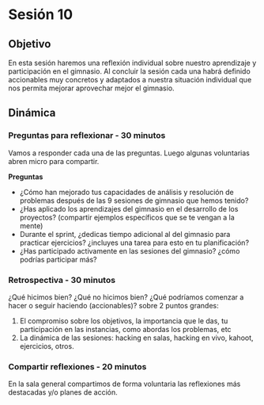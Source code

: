 # Sesión 10

## Objetivo

En esta sesión haremos una reflexión individual sobre nuestro aprendizaje y
participación en el gimnasio. Al concluir la sesión cada una habrá definido
accionables muy concretos y adaptados a nuestra situación individual que nos
permita mejorar aprovechar mejor el gimnasio.

## Dinámica

### Preguntas para reflexionar - 30 minutos

Vamos a responder cada una de las preguntas. Luego algunas voluntarias
 abren micro para compartir.

__Preguntas__

* ¿Cómo han mejorado tus capacidades de análisis y resolución de problemas
después de las 9 sesiones de gimnasio que hemos tenido?
* ¿Has aplicado los aprendizajes del gimnasio en el desarrollo de los
proyectos? (compartir ejemplos específicos que se te vengan a la mente)
* Durante el sprint, ¿dedicas tiempo adicional al del gimnasio para
practicar ejercicios? ¿incluyes una tarea para esto en tu planificación?
* ¿Has participado activamente en las sesiones del gimnasio? ¿cómo
podrías participar más?

### Retrospectiva - 30 minutos

¿Qué hicimos bien? ¿Qué no hicimos bien? ¿Qué podríamos comenzar a hacer o
seguir haciendo (accionables)? sobre 2 puntos grandes:

1. El compromiso sobre los objetivos, la importancia que le das, tu participación
   en las instancias, como abordas los problemas, etc
2. La dinámica de las sesiones: hacking en salas, hacking en vivo, kahoot,
   ejercicios, otros.

### Compartir reflexiones - 20 minutos

En la sala general compartimos de forma voluntaria las reflexiones
más destacadas y/o planes de acción.

